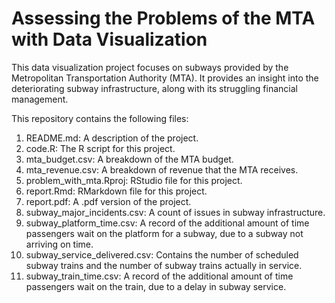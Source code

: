 # Assessing the Problems of the MTA with Data Visualization
This data visualization project focuses on subways provided by the Metropolitan Transportation Authority (MTA).  It provides an insight into the deteriorating subway infrastructure, along with its struggling financial management.  

This repository contains the following files:
1. README.md: A description of the project.
2. code.R: The R script for this project.
3. mta_budget.csv: A breakdown of the MTA budget.
4. mta_revenue.csv: A breakdown of revenue that the MTA receives.
5. problem_with_mta.Rproj: RStudio file for this project.
6. report.Rmd: RMarkdown file for this project.
7. report.pdf: A .pdf version of the project.
8. subway_major_incidents.csv: A count of issues in subway infrastructure.
9. subway_platform_time.csv: A record of the additional amount of time passengers wait on the platform for a subway, due to a subway not arriving on time.
10. subway_service_delivered.csv: Contains the number of scheduled subway trains and the number of subway trains actually in service.
11. subway_train_time.csv: A record of the additional amount of time passengers wait on the train, due to a delay in subway service.
